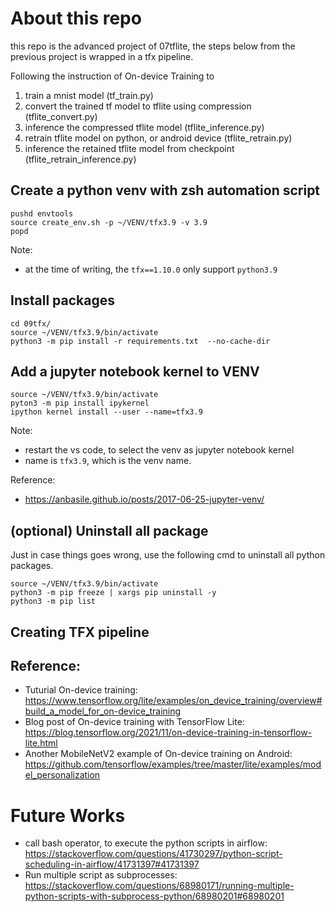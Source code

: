 # About this repo

this repo is the advanced project of 07tflite, the steps below from the previous project is wrapped in a tfx pipeline.

Following the instruction of On-device Training to 
1. train a mnist model (tf_train.py)
2. convert the trained tf model to tflite using compression (tflite_convert.py)
3. inference the compressed tflite model (tflite_inference.py)
4. retrain tflite model on python, or android device (tflite_retrain.py)
5. inference the retained tflite model from checkpoint (tflite_retrain_inference.py)


## Create a python venv with zsh automation script
```console
pushd envtools
source create_env.sh -p ~/VENV/tfx3.9 -v 3.9
popd
```
Note: 
* at the time of writing, the `tfx==1.10.0` only support `python3.9`

## Install packages
```console
cd 09tfx/
source ~/VENV/tfx3.9/bin/activate
python3 -m pip install -r requirements.txt  --no-cache-dir 
```

## Add a jupyter notebook kernel to VENV
```console
source ~/VENV/tfx3.9/bin/activate
pyton3 -m pip install ipykernel
ipython kernel install --user --name=tfx3.9
```
Note: 
* restart the vs code, to select the venv as jupyter notebook kernel
* name is `tfx3.9`, which is the venv name.

Reference:
* https://anbasile.github.io/posts/2017-06-25-jupyter-venv/

## (optional) Uninstall all package
Just in case things goes wrong, use the following cmd to uninstall all python packages.
```console
source ~/VENV/tfx3.9/bin/activate
python3 -m pip freeze | xargs pip uninstall -y
python3 -m pip list
```

## Creating TFX pipeline




## Reference:
* Tuturial On-device training: https://www.tensorflow.org/lite/examples/on_device_training/overview#build_a_model_for_on-device_training
* Blog post of On-device training with TensorFlow Lite: https://blog.tensorflow.org/2021/11/on-device-training-in-tensorflow-lite.html
* Another MobileNetV2 example of On-device training on Android: https://github.com/tensorflow/examples/tree/master/lite/examples/model_personalization


# Future Works

* call bash operator, to execute the python scripts in airflow: https://stackoverflow.com/questions/41730297/python-script-scheduling-in-airflow/41731397#41731397
* Run multiple script as subprocesses: https://stackoverflow.com/questions/68980171/running-multiple-python-scripts-with-subprocess-python/68980201#68980201 


